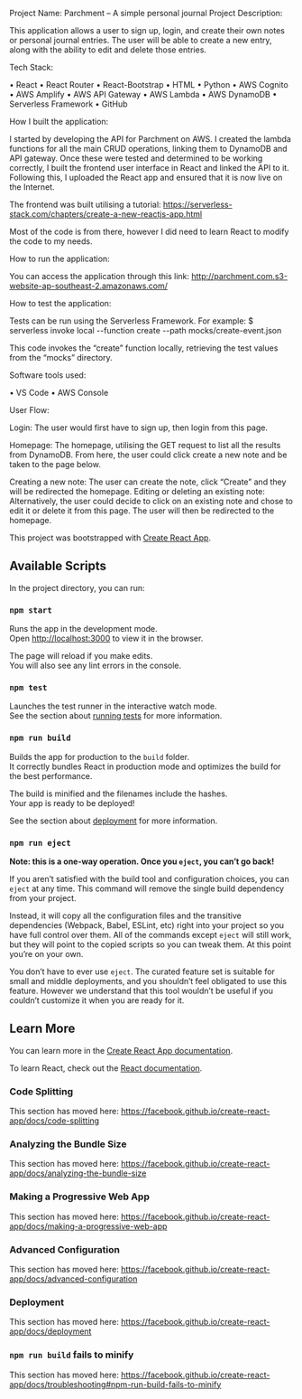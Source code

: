 Project Name: Parchment – A simple personal journal
Project Description: 

This application allows a user to sign up, login, and create their own notes or personal journal entries. The user will be able to create a new entry, along with the ability to edit and delete those entries. 

Tech Stack: 

•	React
•	React Router
•	React-Bootstrap
•	HTML
•	Python
•	AWS Cognito
•	AWS Amplify
•	AWS API Gateway
•	AWS Lambda
•	AWS DynamoDB
•	Serverless Framework 
•	GitHub

How I built the application:

I started by developing the API for Parchment on AWS. I created the lambda functions for all the main CRUD operations, linking them to DynamoDB and API gateway. Once these were tested and determined to be working correctly, I built the frontend user interface in React and linked the API to it. Following this, I uploaded the React app and ensured that it is now live on the Internet. 

The frontend was built utilising a tutorial: https://serverless-stack.com/chapters/create-a-new-reactjs-app.html

Most of the code is from there, however I did need to learn React to modify the code to my needs. 

How to run the application: 

You can access the application through this link:
http://parchment.com.s3-website-ap-southeast-2.amazonaws.com/

How to test the application:

Tests can be run using the Serverless Framework. For example:
$ serverless invoke local --function create --path mocks/create-event.json

This code invokes the “create” function locally, retrieving the test values from the “mocks” directory. 

Software tools used:

•	VS Code
•	AWS Console

User Flow:

 
Login: The user would first have to sign up, then login from this page. 


 Homepage: The homepage, utilising the GET request to list all the results from DynamoDB. From here, the user could click create a new note and be taken to the page below.


 
Creating a new note: The user can create the note, click “Create” and they will be redirected the homepage.
 Editing or deleting an existing note: Alternatively, the user could decide to click on an existing note and chose to edit it or delete it from this page. The user will then be redirected to the homepage.  





This project was bootstrapped with [Create React App](https://github.com/facebook/create-react-app).

## Available Scripts

In the project directory, you can run:

### `npm start`

Runs the app in the development mode.<br />
Open [http://localhost:3000](http://localhost:3000) to view it in the browser.

The page will reload if you make edits.<br />
You will also see any lint errors in the console.

### `npm test`

Launches the test runner in the interactive watch mode.<br />
See the section about [running tests](https://facebook.github.io/create-react-app/docs/running-tests) for more information.

### `npm run build`

Builds the app for production to the `build` folder.<br />
It correctly bundles React in production mode and optimizes the build for the best performance.

The build is minified and the filenames include the hashes.<br />
Your app is ready to be deployed!

See the section about [deployment](https://facebook.github.io/create-react-app/docs/deployment) for more information.

### `npm run eject`

**Note: this is a one-way operation. Once you `eject`, you can’t go back!**

If you aren’t satisfied with the build tool and configuration choices, you can `eject` at any time. This command will remove the single build dependency from your project.

Instead, it will copy all the configuration files and the transitive dependencies (Webpack, Babel, ESLint, etc) right into your project so you have full control over them. All of the commands except `eject` will still work, but they will point to the copied scripts so you can tweak them. At this point you’re on your own.

You don’t have to ever use `eject`. The curated feature set is suitable for small and middle deployments, and you shouldn’t feel obligated to use this feature. However we understand that this tool wouldn’t be useful if you couldn’t customize it when you are ready for it.

## Learn More

You can learn more in the [Create React App documentation](https://facebook.github.io/create-react-app/docs/getting-started).

To learn React, check out the [React documentation](https://reactjs.org/).

### Code Splitting

This section has moved here: https://facebook.github.io/create-react-app/docs/code-splitting

### Analyzing the Bundle Size

This section has moved here: https://facebook.github.io/create-react-app/docs/analyzing-the-bundle-size

### Making a Progressive Web App

This section has moved here: https://facebook.github.io/create-react-app/docs/making-a-progressive-web-app

### Advanced Configuration

This section has moved here: https://facebook.github.io/create-react-app/docs/advanced-configuration

### Deployment

This section has moved here: https://facebook.github.io/create-react-app/docs/deployment

### `npm run build` fails to minify

This section has moved here: https://facebook.github.io/create-react-app/docs/troubleshooting#npm-run-build-fails-to-minify
